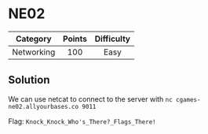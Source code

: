 # NE02

| Category | Points | Difficulty |
| :------: | :----: | :--------: |
| Networking | 100 | Easy |

## Solution

We can use netcat to connect to the server with `nc cgames-ne02.allyourbases.co 9011`

Flag: `Knock_Knock_Who's_There?_Flags_There!`
